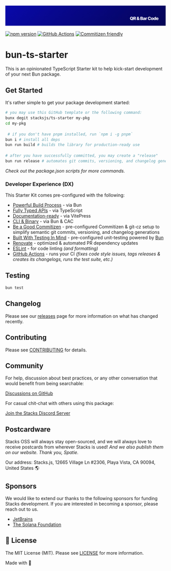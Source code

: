 <p align="center"><img src=".github/art/cover.jpg" alt="Social Card of this repo"></p>

[![npm version][npm-version-src]][npm-version-href]
[![GitHub Actions][github-actions-src]][github-actions-href]
[![Commitizen friendly](https://img.shields.io/badge/commitizen-friendly-brightgreen.svg)](http://commitizen.github.io/cz-cli/)
<!-- [![npm downloads][npm-downloads-src]][npm-downloads-href] -->
<!-- [![Codecov][codecov-src]][codecov-href] -->

# bun-ts-starter

This is an opinionated TypeScript Starter kit to help kick-start development of your next Bun package.

## Get Started

It's rather simple to get your package development started:

```bash
# you may use this GitHub template or the following command:
bunx degit stacksjs/ts-starter my-pkg
cd my-pkg

 # if you don't have pnpm installed, run `npm i -g pnpm`
bun i # install all deps
bun run build # builds the library for production-ready use

# after you have successfully committed, you may create a "release"
bun run release # automates git commits, versioning, and changelog generations
```

_Check out the package.json scripts for more commands._

### Developer Experience (DX)

This Starter Kit comes pre-configured with the following:

- [Powerful Build Process](https://github.com/oven-sh/bun) - via Bun
- [Fully Typed APIs](https://www.typescriptlang.org/) - via TypeScript
- [Documentation-ready](https://vitepress.dev/) - via VitePress
- [CLI & Binary](https://www.npmjs.com/package/bunx) - via Bun & CAC
- [Be a Good Commitizen](https://www.npmjs.com/package/git-cz) - pre-configured Commitizen & git-cz setup to simplify semantic git commits, versioning, and changelog generations
- [Built With Testing In Mind](https://bun.sh/docs/cli/test) - pre-configured unit-testing powered by [Bun](https://bun.sh/docs/cli/test)
- [Renovate](https://renovatebot.com/) - optimized & automated PR dependency updates
- [ESLint](https://eslint.org/) - for code linting _(and formatting)_
- [GitHub Actions](https://github.com/features/actions) - runs your CI _(fixes code style issues, tags releases & creates its changelogs, runs the test suite, etc.)_

## Testing

```bash
bun test
```

## Changelog

Please see our [releases](https://github.com/stackjs/bun-ts-starter/releases) page for more information on what has changed recently.

## Contributing

Please see [CONTRIBUTING](.github/CONTRIBUTING.md) for details.

## Community

For help, discussion about best practices, or any other conversation that would benefit from being searchable:

[Discussions on GitHub](https://github.com/stacksjs/ts-starter/discussions)

For casual chit-chat with others using this package:

[Join the Stacks Discord Server](https://discord.gg/stacksjs)

## Postcardware

Stacks OSS will always stay open-sourced, and we will always love to receive postcards from wherever Stacks is used! _And we also publish them on our website. Thank you, Spatie._

Our address: Stacks.js, 12665 Village Ln #2306, Playa Vista, CA 90094, United States 🌎

## Sponsors

We would like to extend our thanks to the following sponsors for funding Stacks development. If you are interested in becoming a sponsor, please reach out to us.

- [JetBrains](https://www.jetbrains.com/)
- [The Solana Foundation](https://solana.com/)

## 📄 License

The MIT License (MIT). Please see [LICENSE](LICENSE.md) for more information.

Made with 💙

<!-- Badges -->
[npm-version-src]: https://img.shields.io/npm/v/bun-ts-starter?style=flat-square
[npm-version-href]: https://npmjs.com/package/bun-ts-starter
[github-actions-src]: https://img.shields.io/github/actions/workflow/status/stacksjs/ts-starter/ci.yml?style=flat-square&branch=main
[github-actions-href]: https://github.com/stacksjs/ts-starter/actions?query=workflow%3Aci

<!-- [codecov-src]: https://img.shields.io/codecov/c/gh/stacksjs/ts-starter/main?style=flat-square
[codecov-href]: https://codecov.io/gh/stacksjs/ts-starter -->

